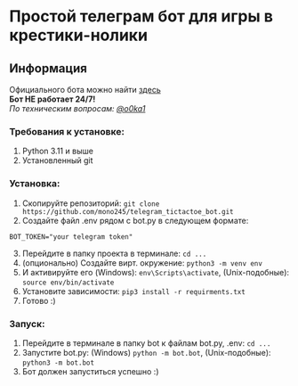 # Простой телеграм бот для игры в крестики-нолики

## Информация
Официального бота можно найти [здесь](https://t.me/okay_tictactoe_bot)\
**Бот НЕ работает 24/7!**\
_По техническим вопросам: [@o0ka1](https://t.me/o0ka1)_

### Требования к установке:
1. Python 3.11 и выше
2. Установленный git

### Установка:
1. Скопируйте репозиторий: `git clone https://github.com/mono245/telegram_tictactoe_bot.git`
2. Создайте файл .env рядом с bot.py в следующем формате:
```
BOT_TOKEN="your telegram token"
```
3. Перейдите в папку проекта в терминале: `cd ...`
4. (опционально) Создайте вирт. окружение: `python3 -m venv env`
5. И активируйте его (Windows): `env\Scripts\activate`, (Unix-подобные): `source env/bin/activate`
6. Установите зависимости: `pip3 install -r requirments.txt`
7. Готово :)

### Запуск:
1. Перейдите в терминале в папку bot к файлам bot.py, .env: `cd ...`
2. Запустите bot.py: (Windows) `python -m bot.bot`, (Unix-подобные): `python3 -m bot.bot`
3. Бот должен запуститься успешно :)